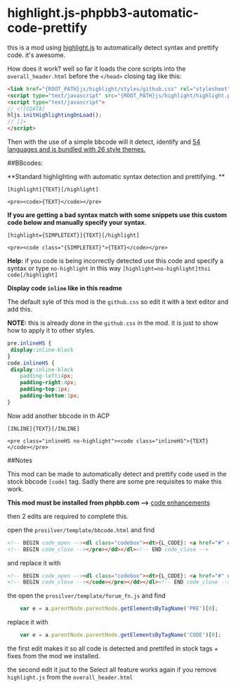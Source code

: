 highlight.js-phpbb3-automatic-code-prettify
===========================================

this is a mod using [highlight.js](http://softwaremaniacs.org/soft/highlight/en/) to automatically detect syntax and prettify code. it's awesome.

How does it work? well so far it loads the core scripts into the `overall_header.html` before the `</head>` closing tag like this:

```html
<link href="{ROOT_PATH}js/highlight/styles/github.css" rel="stylesheet" type="text/css" />
<script type="text/javascript" src="{ROOT_PATH}js/highlight/highlight.pack.js"></script>
<script type="text/javascript">
// <![CDATA[
hljs.initHighlightingOnLoad();
// ]]>
</script>
```

Then with the use of a simple bbcode will it detect, identify and [54 languages and is bundled with 26 style themes.](http://softwaremaniacs.org/media/soft/highlight/test.html)

##BBcodes:

**Standard highlighting with automatic syntax detection and prettifying. ** 

`[highlight]{TEXT}[/highlight]`

`<pre><code>{TEXT}</code></pre>`

**If you are getting a bad syntax match with some snippets use this custom code below and manually specify your syntax.**

`[highlight={SIMPLETEXT}]{TEXT}[/highlight]`

`<pre><code class="{SIMPLETEXT}">{TEXT}</code></pre>`

**Help:** if you code is being incorrectly detected use this code and specify a syntax or type `no-highlight` in this way `[highlight=no-highlight]thsi code[/highlight]`

**Display code `inline` like in this readme**

The default syle of this mod is the `github.css` so edit it with a text editor and add this. 

**NOTE:** this is already done in the `github.css` in the mod. it is just to show how to apply it to other styles.

```css
pre.inlineHS {
 display:inline-block
}
code.inlineHS {
 display:inline-block
	padding-left:4px;
	padding-right:4px;
	padding-top:1px;
	padding-bottom:1px;
}
```

Now add another bbcode in th ACP

`[INLINE]{TEXT}[/INLINE]`

`<pre class="inlineHS no-highlight"><code class="inlineHS">{TEXT}</code></pre>`

##Notes

This mod can be made to automatically detect and prettify code used in the stock bbcode `[code]` tag. Sadly there are some pre requisites to make this work.

**This mod must be installed from phpbb.com -->** [code enhancements](https://www.phpbb.com/customise/db/mod/code_enhancements/)

then 2 edits are required to complete this.

open the `prosilver/template/bbcode.html` and find

```html
<!-- BEGIN code_open --><dl class="codebox"><dt>{L_CODE}: <a href="#" onclick="selectCode(this); return false;">{L_SELECT_ALL_CODE}</a></dt><dd><pre><!-- END code_open -->
<!-- BEGIN code_close --></pre></dd></dl><!-- END code_close -->
```

and replace it with

```html
<!-- BEGIN code_open --><dl class="codebox"><dt>{L_CODE}: <a href="#" onclick="selectCode(this); return false;">{L_SELECT_ALL_CODE}</a></dt><dd><pre><code><!-- END code_open -->
<!-- BEGIN code_close --></code></pre></dd></dl><!-- END code_close -->
```

the open the `prosilver/template/forum_fn.js` and find

```js
	var e = a.parentNode.parentNode.getElementsByTagName('PRE')[0];
```

replace it with

```javascript
	var e = a.parentNode.parentNode.getElementsByTagName('CODE')[0];
```


the first edit makes it so all code is detected and prettifed in stock tags + fixes from the mod we installed.

the second edit it jsut to the Select all feature works again if you remove `highlight.js` from the `overall_header.html`